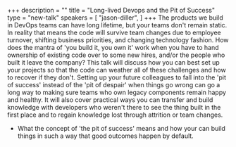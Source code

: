 +++
description = ""
title = "Long-lived Devops and the Pit of Success"
type = "new-talk"
speakers = [
        "jason-diller",
]
+++
The products we build in DevOps teams can have long lifetime, but your teams don't remain static. In reality that means the code will survive team changes due to employee turnover, shifting business priorities, and changing technology fashion. How does the mantra of 'you build it, you own it' work when you have to hand ownership of existing code over to some new hires, and/or the people who built it leave the company? This talk will discuss how you can best set up your projects so that the code can weather all of these challenges and how to recover if they don't. Setting up your future colleagues to fall into the 'pit of success' instead of the 'pit of despair' when things go wrong can go a long way to making sure teams who own legacy components remain happy and healthy. It will also cover practical ways you can transfer and build knowledge with developers who weren't there to see the thing built in the first place and to regain knowledge lost through attrition or team changes.
- What the concept of 'the pit of success' means and how your can build things in such a way that good outcomes happen by default.